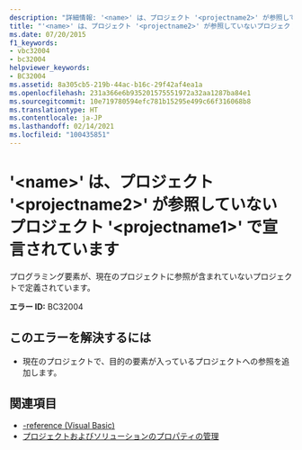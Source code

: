 ```yaml
---
description: "詳細情報: '<name>' は、プロジェクト '<projectname2>' が参照していないプロジェクト '<projectname1>' で宣言されています"
title: "'<name>' は、プロジェクト '<projectname2>' が参照していないプロジェクト '<projectname1>' で宣言されています"
ms.date: 07/20/2015
f1_keywords:
- vbc32004
- bc32004
helpviewer_keywords:
- BC32004
ms.assetid: 8a305cb5-219b-44ac-b16c-29f42af4ea1a
ms.openlocfilehash: 231a366e6b935201575551972a32aa1287ba84e1
ms.sourcegitcommit: 10e719780594efc781b15295e499c66f316068b8
ms.translationtype: HT
ms.contentlocale: ja-JP
ms.lasthandoff: 02/14/2021
ms.locfileid: "100435851"
---
```

# <a name="name-is-declared-in-project-projectname1-which-is-not-referenced-by-project-projectname2"></a>'\<name>' は、プロジェクト '\<projectname2>' が参照していないプロジェクト '\<projectname1>' で宣言されています

プログラミング要素が、現在のプロジェクトに参照が含まれていないプロジェクトで定義されています。  
  
 **エラー ID:** BC32004  
  
## <a name="to-correct-this-error"></a>このエラーを解決するには  
  
- 現在のプロジェクトで、目的の要素が入っているプロジェクトへの参照を追加します。  
  
## <a name="see-also"></a>関連項目

- [-reference (Visual Basic)](../reference/command-line-compiler/reference.md)
- [プロジェクトおよびソリューションのプロパティの管理](/visualstudio/ide/managing-project-and-solution-properties)
